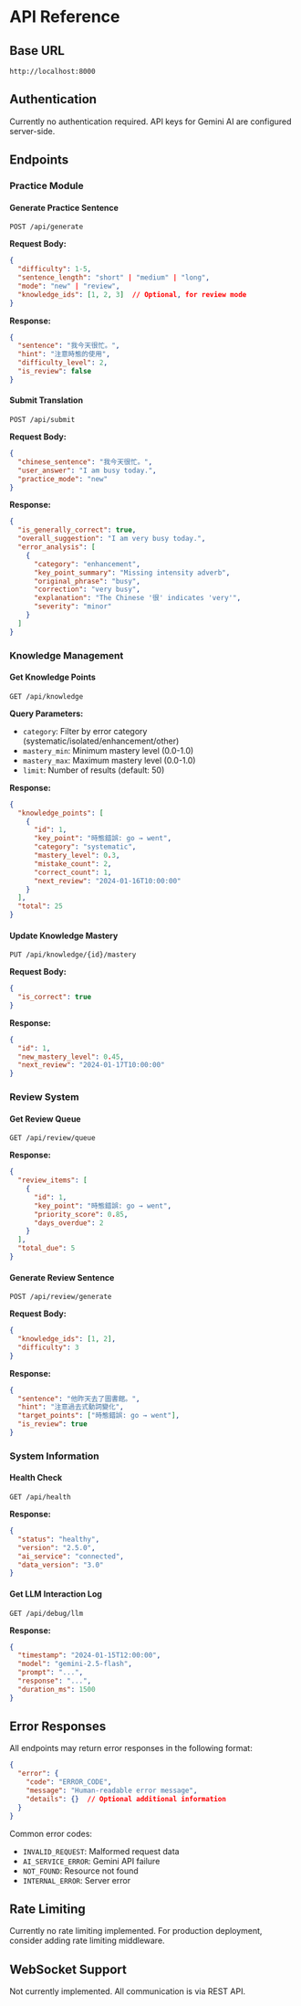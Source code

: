 # API Reference

## Base URL
```
http://localhost:8000
```

## Authentication
Currently no authentication required. API keys for Gemini AI are configured server-side.

## Endpoints

### Practice Module

#### Generate Practice Sentence
```http
POST /api/generate
```

**Request Body:**
```json
{
  "difficulty": 1-5,
  "sentence_length": "short" | "medium" | "long",
  "mode": "new" | "review",
  "knowledge_ids": [1, 2, 3]  // Optional, for review mode
}
```

**Response:**
```json
{
  "sentence": "我今天很忙。",
  "hint": "注意時態的使用",
  "difficulty_level": 2,
  "is_review": false
}
```

#### Submit Translation
```http
POST /api/submit
```

**Request Body:**
```json
{
  "chinese_sentence": "我今天很忙。",
  "user_answer": "I am busy today.",
  "practice_mode": "new"
}
```

**Response:**
```json
{
  "is_generally_correct": true,
  "overall_suggestion": "I am very busy today.",
  "error_analysis": [
    {
      "category": "enhancement",
      "key_point_summary": "Missing intensity adverb",
      "original_phrase": "busy",
      "correction": "very busy",
      "explanation": "The Chinese '很' indicates 'very'",
      "severity": "minor"
    }
  ]
}
```

### Knowledge Management

#### Get Knowledge Points
```http
GET /api/knowledge
```

**Query Parameters:**
- `category`: Filter by error category (systematic/isolated/enhancement/other)
- `mastery_min`: Minimum mastery level (0.0-1.0)
- `mastery_max`: Maximum mastery level (0.0-1.0)
- `limit`: Number of results (default: 50)

**Response:**
```json
{
  "knowledge_points": [
    {
      "id": 1,
      "key_point": "時態錯誤: go → went",
      "category": "systematic",
      "mastery_level": 0.3,
      "mistake_count": 2,
      "correct_count": 1,
      "next_review": "2024-01-16T10:00:00"
    }
  ],
  "total": 25
}
```

#### Update Knowledge Mastery
```http
PUT /api/knowledge/{id}/mastery
```

**Request Body:**
```json
{
  "is_correct": true
}
```

**Response:**
```json
{
  "id": 1,
  "new_mastery_level": 0.45,
  "next_review": "2024-01-17T10:00:00"
}
```

### Review System

#### Get Review Queue
```http
GET /api/review/queue
```

**Response:**
```json
{
  "review_items": [
    {
      "id": 1,
      "key_point": "時態錯誤: go → went",
      "priority_score": 0.85,
      "days_overdue": 2
    }
  ],
  "total_due": 5
}
```

#### Generate Review Sentence
```http
POST /api/review/generate
```

**Request Body:**
```json
{
  "knowledge_ids": [1, 2],
  "difficulty": 3
}
```

**Response:**
```json
{
  "sentence": "他昨天去了圖書館。",
  "hint": "注意過去式動詞變化",
  "target_points": ["時態錯誤: go → went"],
  "is_review": true
}
```

### System Information

#### Health Check
```http
GET /api/health
```

**Response:**
```json
{
  "status": "healthy",
  "version": "2.5.0",
  "ai_service": "connected",
  "data_version": "3.0"
}
```

#### Get LLM Interaction Log
```http
GET /api/debug/llm
```

**Response:**
```json
{
  "timestamp": "2024-01-15T12:00:00",
  "model": "gemini-2.5-flash",
  "prompt": "...",
  "response": "...",
  "duration_ms": 1500
}
```

## Error Responses

All endpoints may return error responses in the following format:

```json
{
  "error": {
    "code": "ERROR_CODE",
    "message": "Human-readable error message",
    "details": {}  // Optional additional information
  }
}
```

Common error codes:
- `INVALID_REQUEST`: Malformed request data
- `AI_SERVICE_ERROR`: Gemini API failure
- `NOT_FOUND`: Resource not found
- `INTERNAL_ERROR`: Server error

## Rate Limiting

Currently no rate limiting implemented. For production deployment, consider adding rate limiting middleware.

## WebSocket Support

Not currently implemented. All communication is via REST API.